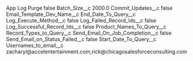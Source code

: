 <?xml version="1.0" encoding="UTF-8"?>
<CustomMetadata xmlns="http://soap.sforce.com/2006/04/metadata" xmlns:xsi="http://www.w3.org/2001/XMLSchema-instance" xmlns:xsd="http://www.w3.org/2001/XMLSchema">
    <label>App Log Purge</label>
    <protected>false</protected>
    <values>
        <field>Batch_Size__c</field>
        <value xsi:type="xsd:double">2000.0</value>
    </values>
    <values>
        <field>Commit_Updates__c</field>
        <value xsi:type="xsd:boolean">false</value>
    </values>
    <values>
        <field>Email_Template_Dev_Name__c</field>
        <value xsi:nil="true"/>
    </values>
    <values>
        <field>End_Date_To_Query__c</field>
        <value xsi:nil="true"/>
    </values>
    <values>
        <field>Log_Execute_Method__c</field>
        <value xsi:type="xsd:boolean">false</value>
    </values>
    <values>
        <field>Log_Failed_Record_Ids__c</field>
        <value xsi:type="xsd:boolean">false</value>
    </values>
    <values>
        <field>Log_Successful_Record_Ids__c</field>
        <value xsi:type="xsd:boolean">false</value>
    </values>
    <values>
        <field>Product_Names_To_Query__c</field>
        <value xsi:nil="true"/>
    </values>
    <values>
        <field>Record_Types_to_Query__c</field>
        <value xsi:nil="true"/>
    </values>
    <values>
        <field>Send_Email_On_Job_Completion__c</field>
        <value xsi:type="xsd:boolean">false</value>
    </values>
    <values>
        <field>Send_Email_on_Status_Failed__c</field>
        <value xsi:type="xsd:boolean">false</value>
    </values>
    <values>
        <field>Start_Date_To_Query__c</field>
        <value xsi:nil="true"/>
    </values>
    <values>
        <field>Usernames_to_email__c</field>
        <value xsi:type="xsd:string">zacharyl@accelentertainment.com,rick@chicagosalesforceconsulting.com</value>
    </values>
</CustomMetadata>
